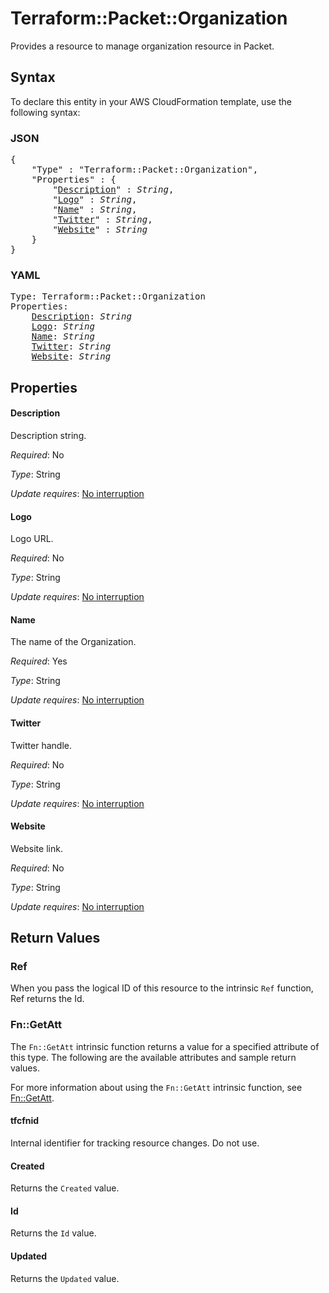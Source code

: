 # Terraform::Packet::Organization

Provides a resource to manage organization resource in Packet.

## Syntax

To declare this entity in your AWS CloudFormation template, use the following syntax:

### JSON

<pre>
{
    "Type" : "Terraform::Packet::Organization",
    "Properties" : {
        "<a href="#description" title="Description">Description</a>" : <i>String</i>,
        "<a href="#logo" title="Logo">Logo</a>" : <i>String</i>,
        "<a href="#name" title="Name">Name</a>" : <i>String</i>,
        "<a href="#twitter" title="Twitter">Twitter</a>" : <i>String</i>,
        "<a href="#website" title="Website">Website</a>" : <i>String</i>
    }
}
</pre>

### YAML

<pre>
Type: Terraform::Packet::Organization
Properties:
    <a href="#description" title="Description">Description</a>: <i>String</i>
    <a href="#logo" title="Logo">Logo</a>: <i>String</i>
    <a href="#name" title="Name">Name</a>: <i>String</i>
    <a href="#twitter" title="Twitter">Twitter</a>: <i>String</i>
    <a href="#website" title="Website">Website</a>: <i>String</i>
</pre>

## Properties

#### Description

Description string.

_Required_: No

_Type_: String

_Update requires_: [No interruption](https://docs.aws.amazon.com/AWSCloudFormation/latest/UserGuide/using-cfn-updating-stacks-update-behaviors.html#update-no-interrupt)

#### Logo

Logo URL.

_Required_: No

_Type_: String

_Update requires_: [No interruption](https://docs.aws.amazon.com/AWSCloudFormation/latest/UserGuide/using-cfn-updating-stacks-update-behaviors.html#update-no-interrupt)

#### Name

The name of the Organization.

_Required_: Yes

_Type_: String

_Update requires_: [No interruption](https://docs.aws.amazon.com/AWSCloudFormation/latest/UserGuide/using-cfn-updating-stacks-update-behaviors.html#update-no-interrupt)

#### Twitter

Twitter handle.

_Required_: No

_Type_: String

_Update requires_: [No interruption](https://docs.aws.amazon.com/AWSCloudFormation/latest/UserGuide/using-cfn-updating-stacks-update-behaviors.html#update-no-interrupt)

#### Website

Website link.

_Required_: No

_Type_: String

_Update requires_: [No interruption](https://docs.aws.amazon.com/AWSCloudFormation/latest/UserGuide/using-cfn-updating-stacks-update-behaviors.html#update-no-interrupt)

## Return Values

### Ref

When you pass the logical ID of this resource to the intrinsic `Ref` function, Ref returns the Id.

### Fn::GetAtt

The `Fn::GetAtt` intrinsic function returns a value for a specified attribute of this type. The following are the available attributes and sample return values.

For more information about using the `Fn::GetAtt` intrinsic function, see [Fn::GetAtt](https://docs.aws.amazon.com/AWSCloudFormation/latest/UserGuide/intrinsic-function-reference-getatt.html).

#### tfcfnid

Internal identifier for tracking resource changes. Do not use.

#### Created

Returns the <code>Created</code> value.

#### Id

Returns the <code>Id</code> value.

#### Updated

Returns the <code>Updated</code> value.

